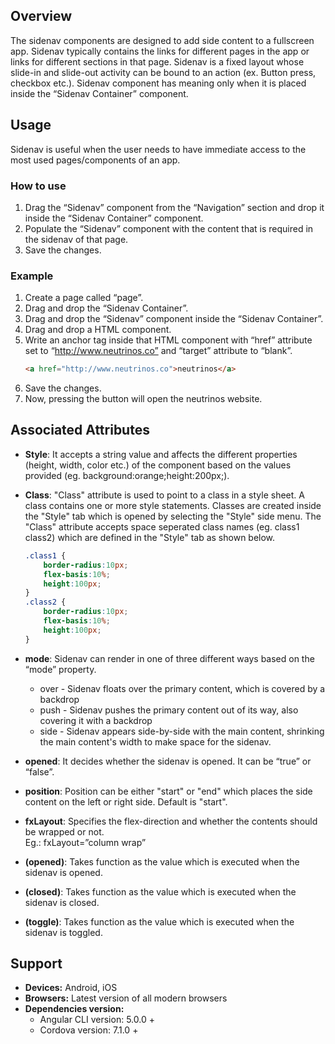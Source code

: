 ## Overview
The sidenav components are designed to add side content to a fullscreen app. Sidenav typically contains the links for different pages in the app or links for different sections in that page. Sidenav is a fixed layout whose slide-in and slide-out activity can be bound to an action (ex. Button press, checkbox etc.). 
Sidenav component has meaning only when it is placed inside the “Sidenav Container” component.

## Usage
Sidenav is useful when the user needs to have immediate access to the most used pages/components of an app.

### How to use

1. Drag the “Sidenav” component from the “Navigation” section and drop it inside the “Sidenav Container” component.
2. Populate the “Sidenav” component with the content that is required in the sidenav of that page.
3. Save the changes.

### Example

1. Create a page called “page”.
2. Drag and drop the “Sidenav Container”.
3. Drag and drop the “Sidenav” component inside the “Sidenav Container”.
4. Drag and drop a HTML component.
5. Write an anchor tag inside that HTML component with “href” attribute set to “http://www.neutrinos.co”  and “target” attribute to “blank”.
	```html
	<a href="http://www.neutrinos.co">neutrinos</a>
	```
6. Save the changes.
7. Now, pressing the button will open the neutrinos website.

## Associated Attributes
- **Style**: It accepts a string value and affects the different properties (height, width, color etc.) of the component based on the values provided (eg. background:orange;height:200px;).

- **Class**: "Class" attribute is used to point to a class in a style sheet. A class contains one or more style statements. Classes are created inside the "Style" tab which is opened by selecting the "Style" side menu. The "Class" attribute accepts space seperated class names (eg. class1 class2) which are defined in the "Style" tab as shown below.
    ```css
    .class1 {
        border-radius:10px;
        flex-basis:10%;
        height:100px;
    }
    .class2 {
        border-radius:10px;
        flex-basis:10%;
        height:100px;
    }
    
    ```
- **mode**: Sidenav can render in one of three different ways based on the “mode” property.
	* over - Sidenav floats over the primary content, which is covered by a backdrop
	* push - Sidenav pushes the primary content out of its way, also covering it with a backdrop
	* side - Sidenav appears side-by-side with the main content, shrinking the main content's width to make space for the sidenav.
- **opened**: It decides whether the sidenav is opened. It can be “true” or “false”.
- **position**: Position can be either "start" or "end" which places the side content on the left or right side. Default is "start".

- **fxLayout**: Specifies the flex-direction and whether the contents should be wrapped or not.  
Eg.: fxLayout=”column wrap”

- **(opened)**: Takes function as the value which is executed when the sidenav is opened.

- **(closed)**: Takes function as the value which is executed when the sidenav is closed.

- **(toggle)**: Takes function as the value which is executed when the sidenav is toggled.




## Support
- **Devices:** Android, iOS
- **Browsers:**  Latest version of all modern browsers
- **Dependencies version:** 
    - Angular CLI version: 5.0.0 + 
    - Cordova version: 7.1.0 +


